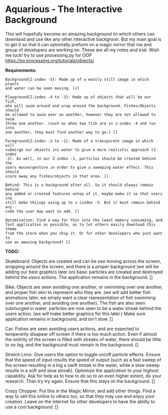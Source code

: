 # Aquarious - The Interactive Background
This will hopefully become an amazing background iin which others can downlaod 
and use like any other interactive backgroun. But my main goal is to get it so 
that it can optomally preform on a magic mirror that me and group of developers
are working on. These are all my notes and trial. Wish me luck! 
try to use processing.py for OOP https://py.processing.org/tutorials/objects/

**Requirements:**

    Background{Z-index -5}: Made up of a mostly still image in which plants 
    and water can be seen moving. [√]

    Playground{Z-index -4 to -3}: Made up of objects that will be our fish, 
    who will swim around and wrap around the background. Fishes/Objects should
    be allowed to swim over on another, however they are not allowed to swim 
    threw one another. (such as when two fish are in z-index -4 and run into 
    one another, they must find another way to go.) []

    Foreground{Z-index -2 to -1}: Made of a transparent image in which will 
    submirge our objects ini water to give a more realistic approach (Z-index 
    -2). As well, in our Z-index -1, particles should be created behind the 
    users mouse/gesture in order to give a sweeping water effect. This should 
    scare away any fishes/objects in that area. []

    Behind: This is a background after all. So it should always remain behind 
    any added or created features ontop of it. maybe make it so that users cna 
    still make thiings using up to z-iindex -5. But it must remain behind any 
    code the user may want to add. []

    Optomization: Find a way for this into the least memory consuming, and 
    fast application as possible, as to let others easily download this theme 
    from the store when you ship it. Or for other developers who just want to 
    use an amazing background! []

**TODO:**

Skateboard: Objects are created and can be see moving across the screen, 
wrapping around the screen, and there is a proper background (we will be
adding our best graphics later on) basic particles are created and destroyed behind the users 
actions. The application remains in the background. []

Bike: Objects are seen avoiding one another, or swimming over one another, and
proper fish skin to represent who they are. (we will add better fish 
animations later, we simply want a clear representation of fish swimming over 
one another, and avoiding one another). The fish are also seen submurged in 
water. particles are now seen to be a water streak behind the users action. 
(we will make better graphics for this later.) Make sure application remains 
in background, and isn't slow. []

Car: Fishes are seen avoiding users actions, and are expected to temperarily 
disapear off screen if there is too much action. Even if almost the entirity 
of the screen is filled with streaks of water, there should be little to no 
lag, and the background must remain in the background. []

Stretch Limo: Give users the option to toggle on/off particle effects. Ensure 
that the speed of input results the speed of output (such as a fast sweep of 
the screen resulting in a big a swift streak ni the water, while a slow sweep 
results in a soft and slow streak). Optomize the application to your highest 
capability. Ask for help as to how to do so to an even higher extent, do your 
research. Than try try again. Ensure that this stays ini the background. []

Crazy Chopper: Put this in the Magic Mirror, and add other things. Find a way 
to sell this online to others too, so that they may use and enjoy your 
creation. Leave on the internet for other developers to have the ability to 
use a cool background. []